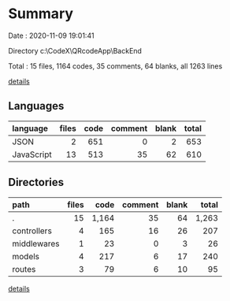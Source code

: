 # Summary

Date : 2020-11-09 19:01:41

Directory c:\CodeX\QRcodeApp\BackEnd

Total : 15 files,  1164 codes, 35 comments, 64 blanks, all 1263 lines

[details](details.md)

## Languages
| language | files | code | comment | blank | total |
| :--- | ---: | ---: | ---: | ---: | ---: |
| JSON | 2 | 651 | 0 | 2 | 653 |
| JavaScript | 13 | 513 | 35 | 62 | 610 |

## Directories
| path | files | code | comment | blank | total |
| :--- | ---: | ---: | ---: | ---: | ---: |
| . | 15 | 1,164 | 35 | 64 | 1,263 |
| controllers | 4 | 165 | 16 | 26 | 207 |
| middlewares | 1 | 23 | 0 | 3 | 26 |
| models | 4 | 217 | 6 | 17 | 240 |
| routes | 3 | 79 | 6 | 10 | 95 |

[details](details.md)